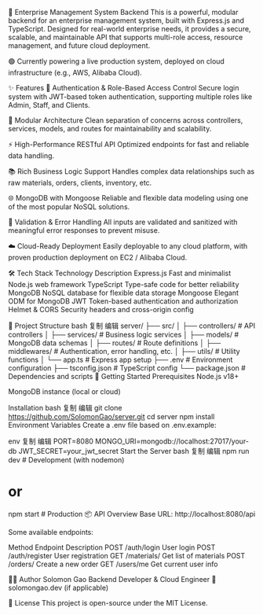 🚀 Enterprise Management System Backend
This is a powerful, modular backend for an enterprise management system, built with Express.js and TypeScript.
Designed for real-world enterprise needs, it provides a secure, scalable, and maintainable API that supports multi-role access, resource management, and future cloud deployment.

🟢 Currently powering a live production system, deployed on cloud infrastructure (e.g., AWS, Alibaba Cloud).






✨ Features
🔐 Authentication & Role-Based Access Control
Secure login system with JWT-based token authentication, supporting multiple roles like Admin, Staff, and Clients.

🧩 Modular Architecture
Clean separation of concerns across controllers, services, models, and routes for maintainability and scalability.

⚡ High-Performance RESTful API
Optimized endpoints for fast and reliable data handling.

📚 Rich Business Logic Support
Handles complex data relationships such as raw materials, orders, clients, inventory, etc.

🌐 MongoDB with Mongoose
Reliable and flexible data modeling using one of the most popular NoSQL solutions.

🧠 Validation & Error Handling
All inputs are validated and sanitized with meaningful error responses to prevent misuse.

☁️ Cloud-Ready Deployment
Easily deployable to any cloud platform, with proven production deployment on EC2 / Alibaba Cloud.

🛠 Tech Stack
Technology	Description
Express.js	Fast and minimalist Node.js web framework
TypeScript	Type-safe code for better reliability
MongoDB	NoSQL database for flexible data storage
Mongoose	Elegant ODM for MongoDB
JWT	Token-based authentication and authorization
Helmet & CORS	Security headers and cross-origin config

📁 Project Structure
bash
复制
编辑
server/
├── src/
│   ├── controllers/    # API controllers
│   ├── services/       # Business logic services
│   ├── models/         # MongoDB data schemas
│   ├── routes/         # Route definitions
│   ├── middlewares/    # Authentication, error handling, etc.
│   ├── utils/          # Utility functions
│   └── app.ts          # Express app setup
├── .env                # Environment configuration
├── tsconfig.json       # TypeScript config
└── package.json        # Dependencies and scripts
🚀 Getting Started
Prerequisites
Node.js v18+

MongoDB instance (local or cloud)

Installation
bash
复制
编辑
git clone https://github.com/SolomonGao/server.git
cd server
npm install
Environment Variables
Create a .env file based on .env.example:

env
复制
编辑
PORT=8080
MONGO_URI=mongodb://localhost:27017/your-db
JWT_SECRET=your_jwt_secret
Start the Server
bash
复制
编辑
npm run dev  # Development (with nodemon)
# or
npm start    # Production
📦 API Overview
Base URL: http://localhost:8080/api

Some available endpoints:

Method	Endpoint	Description
POST	/auth/login	User login
POST	/auth/register	User registration
GET	/materials/	Get list of materials
POST	/orders/	Create a new order
GET	/users/me	Get current user info

🧑‍💻 Author
Solomon Gao
Backend Developer & Cloud Engineer
🔗 solomongao.dev (if applicable)

📃 License
This project is open-source under the MIT License.
